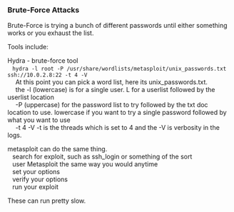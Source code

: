 ### Brute-Force Attacks

Brute-Force is trying a bunch of different passwords until either something works or you exhaust the list.

Tools include:

Hydra - brute-force tool  
&ensp;	`hydra -l root -P /usr/share/wordlists/metasploit/unix_passwords.txt ssh://10.0.2.8:22 -t 4 -V`  
&ensp;&ensp;		At this point you can pick a word list, here its unix_passwords.txt.  
&ensp;&ensp;		the -l (lowercase) is for a single user.  L for a userlist followed by the userlist location  
&ensp;&ensp;		-P (uppercase) for the password list to try followed by the txt doc location to use.  lowercase if you want to try a single password followed by what you want to use  
&ensp;&ensp;		-t 4 -V    -t is the threads which is set to 4 and the -V is verbosity in the logs.  

metasploit can do the same thing.  
&ensp;	search for exploit, such as ssh_login or something of the sort  
&ensp;	user Metasploit the same way you would anytime  
&ensp;	set your options  
&ensp;	verify your options  
&ensp;	run your exploit  

These can run pretty slow.